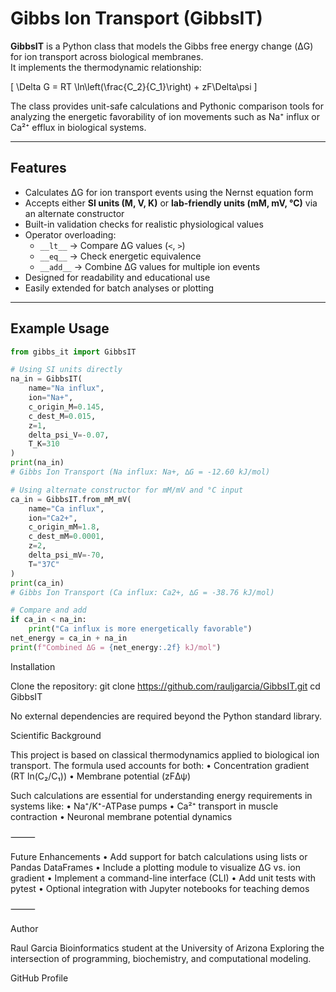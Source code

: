 # Gibbs Ion Transport (GibbsIT)

**GibbsIT** is a Python class that models the Gibbs free energy change (ΔG) for ion transport across biological membranes.  
It implements the thermodynamic relationship:

\[
\Delta G = RT \ln\left(\frac{C_2}{C_1}\right) + zF\Delta\psi
\]

The class provides unit-safe calculations and Pythonic comparison tools for analyzing the energetic favorability of ion movements such as Na⁺ influx or Ca²⁺ efflux in biological systems.

---

## Features

- Calculates ΔG for ion transport events using the Nernst equation form  
- Accepts either **SI units (M, V, K)** or **lab-friendly units (mM, mV, °C)** via an alternate constructor  
- Built-in validation checks for realistic physiological values  
- Operator overloading:
  - `__lt__` → Compare ΔG values (`<`, `>`)
  - `__eq__` → Check energetic equivalence
  - `__add__` → Combine ΔG values for multiple ion events
- Designed for readability and educational use  
- Easily extended for batch analyses or plotting

---

## Example Usage

```python
from gibbs_it import GibbsIT

# Using SI units directly
na_in = GibbsIT(
    name="Na influx",
    ion="Na+",
    c_origin_M=0.145,
    c_dest_M=0.015,
    z=1,
    delta_psi_V=-0.07,
    T_K=310
)
print(na_in)
# Gibbs Ion Transport (Na influx: Na+, ∆G = -12.60 kJ/mol)

# Using alternate constructor for mM/mV and °C input
ca_in = GibbsIT.from_mM_mV(
    name="Ca influx",
    ion="Ca2+",
    c_origin_mM=1.8,
    c_dest_mM=0.0001,
    z=2,
    delta_psi_mV=-70,
    T="37C"
)
print(ca_in)
# Gibbs Ion Transport (Ca influx: Ca2+, ∆G = -38.76 kJ/mol)

# Compare and add
if ca_in < na_in:
    print("Ca influx is more energetically favorable")
net_energy = ca_in + na_in
print(f"Combined ΔG = {net_energy:.2f} kJ/mol")
```
Installation

Clone the repository:
git clone https://github.com/rauljgarcia/GibbsIT.git
cd GibbsIT

No external dependencies are required beyond the Python standard library.

Scientific Background

This project is based on classical thermodynamics applied to biological ion transport.
The formula used accounts for both:
	•	Concentration gradient (RT ln(C₂/C₁))
	•	Membrane potential (zFΔψ)

Such calculations are essential for understanding energy requirements in systems like:
	•	Na⁺/K⁺-ATPase pumps
	•	Ca²⁺ transport in muscle contraction
	•	Neuronal membrane potential dynamics

⸻

Future Enhancements
	•	Add support for batch calculations using lists or Pandas DataFrames
	•	Include a plotting module to visualize ΔG vs. ion gradient
	•	Implement a command-line interface (CLI)
	•	Add unit tests with pytest
	•	Optional integration with Jupyter notebooks for teaching demos

⸻

Author

Raul Garcia
Bioinformatics student at the University of Arizona
Exploring the intersection of programming, biochemistry, and computational modeling.

GitHub Profile
